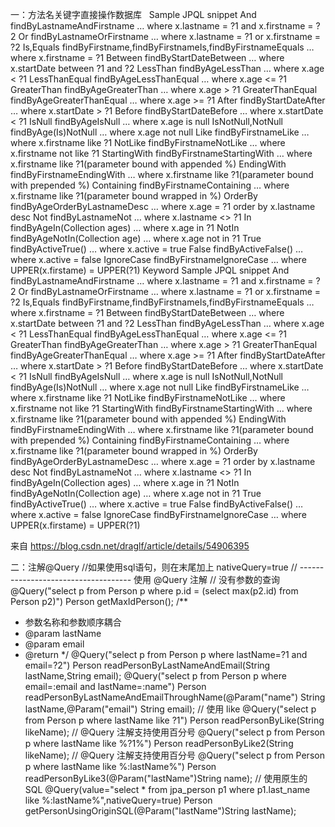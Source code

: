 一：方法名关键字直接操作数据库
 	Sample	JPQL snippet
And	findByLastnameAndFirstname	… where x.lastname = ?1 and x.firstname = ?2
Or	findByLastnameOrFirstname	… where x.lastname = ?1 or x.firstname = ?2
Is,Equals	findByFirstname,findByFirstnameIs,findByFirstnameEquals	… where x.firstname = ?1
Between	findByStartDateBetween	… where x.startDate between ?1 and ?2
LessThan	findByAgeLessThan	… where x.age < ?1
LessThanEqual	findByAgeLessThanEqual	… where x.age <= ?1
GreaterThan	findByAgeGreaterThan	… where x.age > ?1
GreaterThanEqual	findByAgeGreaterThanEqual	… where x.age >= ?1
After	findByStartDateAfter	… where x.startDate > ?1
Before	findByStartDateBefore	… where x.startDate < ?1
IsNull	findByAgeIsNull	… where x.age is null
IsNotNull,NotNull	findByAge(Is)NotNull	… where x.age not null
Like	findByFirstnameLike	… where x.firstname like ?1
NotLike	findByFirstnameNotLike	… where x.firstname not like ?1
StartingWith	findByFirstnameStartingWith	… where x.firstname like ?1(parameter bound with appended %)
EndingWith	findByFirstnameEndingWith	… where x.firstname like ?1(parameter bound with prepended %)
Containing	findByFirstnameContaining	… where x.firstname like ?1(parameter bound wrapped in %)
OrderBy	findByAgeOrderByLastnameDesc	… where x.age = ?1 order by x.lastname desc
Not	findByLastnameNot	… where x.lastname <> ?1
In	findByAgeIn(Collection<Age> ages)	… where x.age in ?1
NotIn	findByAgeNotIn(Collection<Age> age)	… where x.age not in ?1
True	findByActiveTrue()	… where x.active = true
False	findByActiveFalse()	… where x.active = false
IgnoreCase	findByFirstnameIgnoreCase	… where UPPER(x.firstame) = UPPER(?1)
Keyword	Sample	JPQL snippet
And	findByLastnameAndFirstname	… where x.lastname = ?1 and x.firstname = ?2
Or	findByLastnameOrFirstname	… where x.lastname = ?1 or x.firstname = ?2
Is,Equals	findByFirstname,findByFirstnameIs,findByFirstnameEquals	… where x.firstname = ?1
Between	findByStartDateBetween	… where x.startDate between ?1 and ?2
LessThan	findByAgeLessThan	… where x.age < ?1
LessThanEqual	findByAgeLessThanEqual	… where x.age <= ?1
GreaterThan	findByAgeGreaterThan	… where x.age > ?1
GreaterThanEqual	findByAgeGreaterThanEqual	… where x.age >= ?1
After	findByStartDateAfter	… where x.startDate > ?1
Before	findByStartDateBefore	… where x.startDate < ?1
IsNull	findByAgeIsNull	… where x.age is null
IsNotNull,NotNull	findByAge(Is)NotNull	… where x.age not null
Like	findByFirstnameLike	… where x.firstname like ?1
NotLike	findByFirstnameNotLike	… where x.firstname not like ?1
StartingWith	findByFirstnameStartingWith	… where x.firstname like ?1(parameter bound with appended %)
EndingWith	findByFirstnameEndingWith	… where x.firstname like ?1(parameter bound with prepended %)
Containing	findByFirstnameContaining	… where x.firstname like ?1(parameter bound wrapped in %)
OrderBy	findByAgeOrderByLastnameDesc	… where x.age = ?1 order by x.lastname desc
Not	findByLastnameNot	… where x.lastname <> ?1
In	findByAgeIn(Collection<Age> ages)	… where x.age in ?1
NotIn	findByAgeNotIn(Collection<Age> age)	… where x.age not in ?1
True	findByActiveTrue()	… where x.active = true
False	findByActiveFalse()	… where x.active = false
IgnoreCase	findByFirstnameIgnoreCase	… where UPPER(x.firstame) = UPPER(?1)

来自 <https://blog.csdn.net/draglf/article/details/54906395> 


二：注解@Query
//如果使用sql语句，则在末尾加上
nativeQuery=true
// ------------------------------------ 使用 @Query 注解
// 没有参数的查询
@Query("select p from Person p where p.id = (select max(p2.id) from Person p2)")
Person getMaxIdPerson();
/**
 * 参数名称和参数顺序耦合
 * @param lastName
 * @param email
 * @return
 */
@Query("select p from Person p where lastName=?1 and email=?2")
Person readPersonByLastNameAndEmail(String lastName,String email);
@Query("select p from Person p where email=:email and  lastName=:name")
Person readPersonByLastNameAndEmailThroughName(@Param("name") String lastName,@Param("email") String email);
// 使用 like
@Query("select p from Person p where lastName like ?1")
Person readPersonByLike(String likeName);
// @Query 注解支持使用百分号
@Query("select p from Person p where lastName like %?1%")
Person readPersonByLike2(String likeName);
// @Query 注解支持使用百分号
@Query("select p from Person p where lastName like %:lastName%")
Person readPersonByLike3(@Param("lastName")String name);
// 使用原生的 SQL
@Query(value="select * from jpa_person p1 where p1.last_name like %:lastName%",nativeQuery=true)
Person getPersonUsingOriginSQL(@Param("lastName")String lastName);
